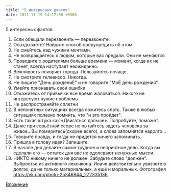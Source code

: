 ```yaml
---
title: "5 интересных фактов"
date: 2011-11-19 14:17:00 +0300
---
```


5 интересных фактов
1. Если обещали перезвонить — перезвоните.
2. Опаздываете? Найдите способ предупредить об этом.
3. Не смейтесь над чужими мечтами.
4. Не возвращайтесь к людям, которые вас предали. Они не меняются.
5. Проводите с родителями больше времени — момент, когда их не станет, всегда наступает неожиданно.
6. Вежливость покоряет города. Пользуйтесь почаще.
7. Не смотрите телевизор. Никогда.
8. Не пишите "День рождениЕ" и не говорите "МоЁ день рождения".
9. Умейте признавать свои ошибки.
10. Откажитесь от привычки всё время жаловаться. Никого не интересуют чужие проблемы
11. Не распространяйте сплетни
12. В непонятных ситуациях всегда ложитесь спать. Также в любых ситуациях полезно помнить, что "и это пройдет".
13. Есть такая штука как «Двигаться дальше». Попробуйте, поможет.
14. Даже при серьёзной ссоре не пытайтесь задеть человека за живое...Вы помиритесь(скорее всего), а слова запомнятся надолго...
15. Говорите правду, и тогда не придется ничего запоминать.
16. Пришла в голову идея? Запишите.
17. В начале дня делайте самое трудное и неприятное дело.
Когда вы сделали его — остаток дня вас не одолевают ненужные мысли.
18. НИКТО никому ничего не должен. Забудьте слово "должен". Выбростье из активного лексикона. Иначе действительно увязнете в долгах, да не только материальных, а ещё и моральных.
Фотография
https://vk.com/photo-25346844_272335136

[Вложение](https://vk.com/photo-25346844_272335136)
